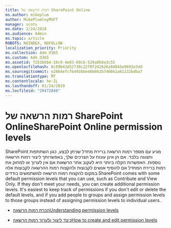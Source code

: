 ```yaml
---
title: רמות הרשאה של SharePoint Online
ms.author: mikeplum
author: MikePlumleyMSFT
manager: scotv
ms.date: 2/24/2018
ms.audience: Admin
ms.topic: article
ROBOTS: NOINDEX, NOFOLLOW
localization_priority: Priority
ms.collection: Adm_O365
ms.custom: Adm_O365
ms.assetid: f2b1b6b4-10c9-4e83-b9cb-529a0b8a3c55
ms.openlocfilehash: 8c89b43d52738c22f0f242626a94045e9692e3dd
ms.sourcegitcommit: e2864efcfb493b6e46b662b746661a61232bdba7
ms.translationtype: MT
ms.contentlocale: he-IL
ms.lasthandoff: 01/24/2019
ms.locfileid: "29472848"
---
```

# <a name="sharepoint-online-permission-levels"></a><span data-ttu-id="8a013-102">רמות הרשאה של SharePoint Online</span><span class="sxs-lookup"><span data-stu-id="8a013-102">SharePoint Online permission levels</span></span>

<span data-ttu-id="8a013-p101">SharePoint מגיע עם מספר רמות הרשאה ברירת מחדל שניתן לבצע, כגון השתתפות ותצוגה בלבד. אם הן אינן עונות על הצרכים שלך, באפשרותך ליצור רמות הרשאה נוספות. האפשרות הקלה ביותר היא לעקוב אחר הרשאות אם אין לערוך או למחוק את רמות ברירת המחדל אם להוסיף אנשים לקבוצות ולהקצות רמות ההרשאה לקבוצות אלה במקום להקצות רמות הרשאה למשתמשים בודדים.</span><span class="sxs-lookup"><span data-stu-id="8a013-p101">SharePoint comes with some default permission levels that you can use, such as Contribute and View Only. If they don't meet your needs, you can create additional permission levels. It's easiest to keep track of permissions if you don't edit or delete the default levels, and if you add people to groups and assign permission levels to those groups instead of assigning permission levels to individual users.</span></span>
  
- [<span data-ttu-id="8a013-106">הכרת רמות הרשאה</span><span class="sxs-lookup"><span data-stu-id="8a013-106">Understanding permission levels</span></span>](https://go.microsoft.com/fwlink/?linkid=867071)
    
- [<span data-ttu-id="8a013-107">כיצד ליצור ולערוך רמות הרשאה</span><span class="sxs-lookup"><span data-stu-id="8a013-107">How to create and edit permission levels</span></span>](https://go.microsoft.com/fwlink/?linkid=867072)
    

